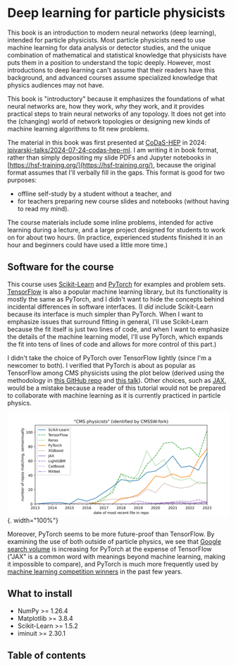 # Deep learning for particle physicists

This book is an introduction to modern neural networks (deep learning), intended for particle physicists. Most particle physicists need to use machine learning for data analysis or detector studies, and the unique combination of mathematical and statistical knowledge that physicists have puts them in a position to understand the topic deeply. However, most introductions to deep learning can't assume that their readers have this background, and advanced courses assume specialized knowledge that physics audiences may not have.

This book is "introductory" because it emphasizes the foundations of what neural networks are, how they work, _why_ they work, and it provides practical steps to train neural networks of any topology. It does not get into the (changing) world of network topologies or designing new kinds of machine learning algorithms to fit new problems.

The material in this book was first presented at [CoDaS-HEP](https://codas-hep.org/) in 2024: [jpivarski-talks/2024-07-24-codas-hep-ml](https://github.com/jpivarski-talks/2024-07-24-codas-hep-ml). I am writing it in book format, rather than simply depositing my slide PDFs and Jupyter notebooks in [https://hsf-training.org/](https://hsf-training.org/), because the original format assumes that I'll verbally fill in the gaps. This format is good for two purposes:

* offline self-study by a student without a teacher, and
* for teachers preparing new course slides and notebooks (without having to read my mind).

The course materials include some inline problems, intended for active learning during a lecture, and a large project designed for students to work on for about two hours. (In practice, experienced students finished it in an hour and beginners could have used a little more time.)

## Software for the course

This course uses [Scikit-Learn](https://scikit-learn.org/) and [PyTorch](https://pytorch.org/) for examples and problem sets. [TensorFlow](https://www.tensorflow.org/) is also a popular machine learning library, but its functionality is mostly the same as PyTorch, and I didn't want to hide the concepts behind incidental differences in software interfaces. (I _did_ include Scikit-Learn because its interface is much simpler than PyTorch. When I want to emphasize issues that surround fitting in general, I'll use Scikit-Learn because the fit itself is just two lines of code, and when I want to emphasize the details of the machine learning model, I'll use PyTorch, which expands the fit into tens of lines of code and allows for more control of this part.)

I didn't take the choice of PyTorch over TensorFlow lightly (since I'm a newcomer to both). I verified that PyTorch is about as popular as TensorFlow among CMS physicists using the plot below (derived using the methodology in [this GitHub repo](https://github.com/jpivarski-talks/2023-05-09-chep23-analysis-of-physicists) and [this talk](https://indico.jlab.org/event/459/contributions/11547/)). Other choices, such as [JAX](https://jax.readthedocs.io/), would be a mistake because a reader of this tutorial would not be prepared to collaborate with machine learning as it is currently practiced in particle physics.

![](img/github-ml-package-cmsswseed.svg){. width="100%"}

Moreover, PyTorch seems to be more future-proof than TensorFlow. By examining the use of both outside of particle physics, we see that <a href="https://trends.google.com/trends/explore?q=%2Fm%2F0h97pvq,%2Fg%2F11bwp1s2k3,%2Fg%2F11gd3905v1&date=2014-08-14%202024-08-14">Google search volume</a> is increasing for PyTorch at the expense of TensorFlow ("JAX" is a common word with meanings beyond machine learning, making it impossible to compare), and PyTorch is much more frequently used by [machine learning competition winners](https://mlcontests.com/state-of-competitive-machine-learning-2023/#deep-learning) in the past few years.

## What to install

* NumPy >= 1.26.4
* Matplotlib >= 3.8.4
* Scikit-Learn >= 1.5.2
* iminuit >= 2.30.1

## Table of contents

```{tableofcontents}
```
